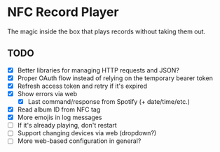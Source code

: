 NFC Record Player
=================

The magic inside the box that plays records without taking them out.

TODO
----

- [X] Better libraries for managing HTTP requests and JSON?
- [X] Proper OAuth flow instead of relying on the temporary bearer token
- [X] Refresh access token and retry if it's expired
- [X] Show errors via web
  - [X] Last command/response from Spotify (+ date/time/etc.)
- [X] Read album ID from NFC tag
- [X] More emojis in log messages
- [ ] If it's already playing, don't restart
- [ ] Support changing devices via web (dropdown?)
- [ ] More web-based configuration in general?
